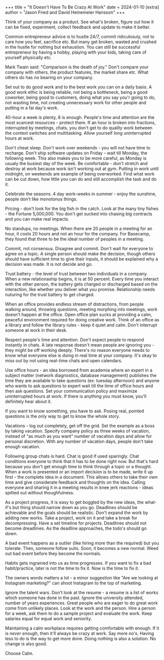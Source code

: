 +++
title = "It Doesn't Have To Be Crazy At Work"
date = 2024-01-10
[extra]
author = "Jason Fried and David Heinemeier Hansson"
+++

Think of your company as a product.
See what's broken, figure out how it can be fixed, experiment, collect feedback and update to make it better.

Common entrepreneur advice is to hustle 24/7, commit ridiculosuly, not to care how you feel, sacrifice etc.
But many get broken, wasted and crushed in the hustle for nothing but exhaustion.
You can still be successful entrepreneur by having a hobby, playing with your kids, taking care of yourself physically etc.

Mark Twain said: "Comparison is the death of joy."
Don't compare your company with others, the product features, the market share etc.
What others do has no bearing on your company.

Set out to do good work and to the best work you can on a daily basis.
A good work ethic is being reliable, not being a bottleneck, being a good coworker, being good to customers, doing what you say you'r going to do, not wasting time, not creating unnecessary work for other people and putting in a fai day's work.

40-hour a week is plenty, 8 is enough.
People's time and attention are the most scarcest resources - protect them.
If an hour is broken into fractions, interrupted by meetings, chats, you don't get to do quality work between the context switches and multitasking.
Allow yourself long uninterrupted hours at work.

Don't cheat sleep.
Don't work over weekends - you will not have time to recharge.
Don't ship software updates on Friday - wait till Monday, the following week.
This also makes you to be more careful, as Monday is usualy the busiest day of the week.
Be comfortable - don't stretch and destroy at work because work isn't working out at gym.
Putting in work until midnight, on weekends are example of being overworked.
Find what work can be cut down, how little you can do and still accomplish the task and do it.

Celebrate the seasons.
4 day work-weeks in summer - enjoy the sunshine, people don't like monotonus things.

Pricing - don't look for the big fish in the catch.
Look at the many tiny fishes - the Fortune 5,000,000.
You don't get sucked into chasing big contracts and you can make real impacts.

No standups, no meetings.
When there are 20 people in a meeting for an hour, it costs 20 hours and not an hour for the company.
For Basecamp, they found that three to be the ideal number of peoples in a meeting.

Commit, not consensus. Disagree and commit. Don't wait for everyone to agree on a topic. A single person should make the decision, though others should have sufficient time to give their inputs, it should be explained why a decision was made. It is not decide and go.

Trust battery - the level of trust between two individuals in a company.
When a new relationaship begins, it is at 50 percent.
Every time you interact with the other person, the battery gets charged or discharged based on the interaction, like whether you deliver what you promise.
Relationship needs nuturing for the trust battery to get charged.

When an office provides endless stream of distractions, from people walking around, throwing questions, meeting morphing into meetings, work doesn't happen at the office.
Open office plan sucks at providing a calm, peaceful environment required for doing creative work.
Think of an office as a library and follow the library rules - keep it quiet and calm.
Don't interrupt someone at work in their desk.

Respect people's time and attention.
Don't expect people to respond instantly in chats.
A late response doesn't mean people are ignoring you - they might be off working deeply.
There's no reason everyone needs to know what everyone else is doing in real time at your company.
It's okay to miss out by not using real-time chats and open calendars.

Use office hours - an idea borrowed from academia where an expert in a subject matter (network diagnostics, database management) publishes the time they are available to take questions (ex: tuesday afternoon) and anyone who wants to ask questions to expert wait till the time of office hours and then ask questions.
Set your communication policy and maximize uninterrupted hours at work.
If there is anything you must know, you'll definitely hear about it.

If you want to know something, you have to ask.
Posing real, pointed questions is the only way to get to know the whole story.

Vacations - log out completely, get off the grid.
Set the example as a boss by taking vacation.
Specify company policy as three weeks of vacation, instead of "as much as you want" number of vacation days and allow for personal discretion.
With any number of vacation days, people don't take enough vacation.

Following group chats is hard.
Chat is good if used sparingly.
Chat conditions everyone to think that it has to be done right now.
But that's hard because you don't get enough time to think through a topic or a thought.
When a work is presented or an import decision is to be made, write it up first - the complete idea in a document.
This allows others to take their own time and give considerate feedback and thoughts on the idea.
Calling everyone and sharing it in a meeting results in knee jerk reactions - ideas spitted out without thoughfulness.

As a project progress, it is easy to get boggled by the new ideas, the what-if's but thing should narrow down as you go.
Deadlines should be achievable and the goals should be realistic.
Don't expand the work by adding new works.
Take a project, work on it and take a break for decompressing.
Have a set timeline for projects.
Deadlines should not become dreadlines.
As the deadline approaches, the todo's should go down.

A bad event happens as a outlier (like hiring more than the required) but you tolerate. Then, someone follow suits. Soon, it becomes a new normal.
Weed out bad event before they become the normals.

Habits gets ingrained into us as time progresses.
If you want to fix a bad habit/practice, later is not the time to fix it.
Now is the time to fix it.

The owners words matters a lot - a minor suggestion like "Are we looking at Instagram marketing?" can shoot Instagram to the top of marketing.

Ignore the talent wars. 
Don't look at the resume - a resume is a list of works which someone has done in the past.
Ignore the university attended, number of years experiences.
Great people who are eager to do great work come from unlikely places.
Look at the work and the person.
Hire a person for a week, ask them to do a sample project and evaluate the work.
Keep salaries equal for equal work and seniority.

Maintaining a calm workplace requires getting comfortable with enough.
If it is *never enough*, then it'll always be crazy at work.
Say more no's.
Having less to do is the way to get more done.
Doing nothing is also a solution.
No change is also good.

Choose Calm.
